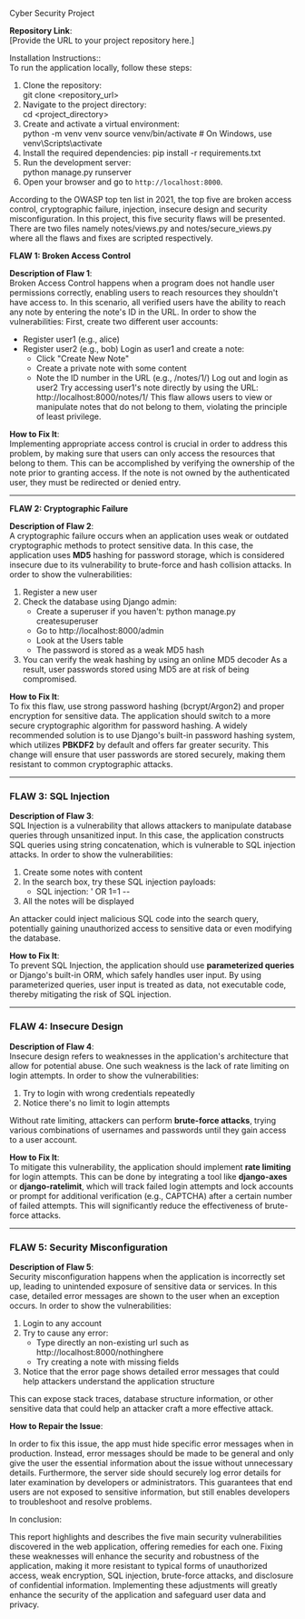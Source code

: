 Cyber Security Project

**Repository Link**:  
[Provide the URL to your project repository here.]

Installation Instructions::  
To run the application locally, follow these steps:
1. Clone the repository:  
git clone <repository_url>
2. Navigate to the project directory:  
cd <project_directory>
3. Create and activate a virtual environment:    
python -m venv venv
source venv/bin/activate  # On Windows, use venv\Scripts\activate
4. Install the required dependencies: 
   pip install -r requirements.txt
5. Run the development server:  
   python manage.py runserver
6. Open your browser and go to `http://localhost:8000`.

According to the OWASP top ten list in 2021, the top five are broken access control, cryptographic failure, injection, insecure design and security misconfiguration. In this project, this five security flaws will be presented. There are two files namely notes/views.py and notes/secure_views.py where all the flaws and fixes are scripted respectively. 

**FLAW 1: Broken Access Control**

**Description of Flaw 1**:  
Broken Access Control happens when a program does not handle user permissions correctly, enabling users to reach resources they shouldn't have access to. In this scenario, all verified users have the ability to reach any note by entering the note's ID in the URL.
In order to show the vulnerabilities: 
First, create two different user accounts:
- Register user1 (e.g., alice)
- Register user2 (e.g., bob)
Login as user1 and create a note:
  - Click "Create New Note"
  - Create a private note with some content
  - Note the ID number in the URL (e.g., /notes/1/)
 Log out and login as user2
  Try accessing user1's note directly by using the URL: http://localhost:8000/notes/1/
This flaw allows users to view or manipulate notes that do not belong to them, violating the principle of least privilege.

**How to Fix It**:  
Implementing appropriate access control is crucial in order to address this problem, by making sure that users can only access the resources that belong to them. This can be accomplished by verifying the ownership of the note prior to granting access. If the note is not owned by the authenticated user, they must be redirected or denied entry.

---
 **FLAW 2: Cryptographic Failure**

**Description of Flaw 2**:  
A cryptographic failure occurs when an application uses weak or outdated cryptographic methods to protect sensitive data. In this case, the application uses **MD5** hashing for password storage, which is considered insecure due to its vulnerability to brute-force and hash collision attacks. 
In order to show the vulnerabilities: 
1. Register a new user
2. Check the database using Django admin:
   - Create a superuser if you haven't:
     python manage.py createsuperuser
   - Go to http://localhost:8000/admin
   - Look at the Users table
   - The password is stored as a weak MD5 hash
3. You can verify the weak hashing by using an online MD5 decoder
As a result, user passwords stored using MD5 are at risk of being compromised.

**How to Fix It**:  
To fix this flaw, use strong password hashing (bcrypt/Argon2) and proper encryption for sensitive data. The application should switch to a more secure cryptographic algorithm for password hashing. A widely recommended solution is to use Django's built-in password hashing system, which utilizes **PBKDF2** by default and offers far greater security. This change will ensure that user passwords are stored securely, making them resistant to common cryptographic attacks.

---

### **FLAW 3: SQL Injection**

**Description of Flaw 3**:  
SQL Injection is a vulnerability that allows attackers to manipulate database queries through unsanitized input. In this case, the application constructs SQL queries using string concatenation, which is vulnerable to SQL injection attacks. 
In order to show the vulnerabilities: 
1. Create some notes with content
2. In the search box, try these SQL injection payloads:
   - SQL injection: ' OR 1=1 --
3. All the notes will be displayed

An attacker could inject malicious SQL code into the search query, potentially gaining unauthorized access to sensitive data or even modifying the database.

**How to Fix It**:  
To prevent SQL Injection, the application should use **parameterized queries** or Django's built-in ORM, which safely handles user input. By using parameterized queries, user input is treated as data, not executable code, thereby mitigating the risk of SQL injection.

---

### **FLAW 4: Insecure Design**

**Description of Flaw 4**:  
Insecure design refers to weaknesses in the application's architecture that allow for potential abuse. One such weakness is the lack of rate limiting on login attempts. 
In order to show the vulnerabilities: 
1. Try to login with wrong credentials repeatedly
2. Notice there's no limit to login attempts

Without rate limiting, attackers can perform **brute-force attacks**, trying various combinations of usernames and passwords until they gain access to a user account.

**How to Fix It**:  
To mitigate this vulnerability, the application should implement **rate limiting** for login attempts. This can be done by integrating a tool like **django-axes** or **django-ratelimit**, which will track failed login attempts and lock accounts or prompt for additional verification (e.g., CAPTCHA) after a certain number of failed attempts. This will significantly reduce the effectiveness of brute-force attacks.

---

### **FLAW 5: Security Misconfiguration**

**Description of Flaw 5**:  
Security misconfiguration happens when the application is incorrectly set up, leading to unintended exposure of sensitive data or services. In this case, detailed error messages are shown to the user when an exception occurs. 
In order to show the vulnerabilities: 
1. Login to any account
2. Try to cause any error:
   - Type directly an non-existing url such as http://localhost:8000/nothinghere
   - Try creating a note with missing fields
3. Notice that the error page shows detailed error messages that could help attackers understand the application structure

This can expose stack traces, database structure information, or other sensitive data that could help an attacker craft a more effective attack.

**How to Repair the Issue**: 

In order to fix this issue, the app must hide specific error messages when in production. Instead, error messages should be made to be general and only give the user the essential information about the issue without unnecessary details. Furthermore, the server side should securely log error details for later examination by developers or administrators. This guarantees that end users are not exposed to sensitive information, but still enables developers to troubleshoot and resolve problems. 

In conclusion: 

This report highlights and describes the five main security vulnerabilities discovered in the web application, offering remedies for each one. Fixing these weaknesses will enhance the security and robustness of the application, making it more resistant to typical forms of unauthorized access, weak encryption, SQL injection, brute-force attacks, and disclosure of confidential information. Implementing these adjustments will greatly enhance the security of the application and safeguard user data and privacy. 




